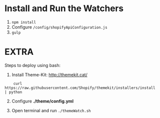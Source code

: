Install and Run the Watchers
============================

1. `npm install`
2. Configure `/config/shopifyApiConfiguration.js`
3. `gulp`


EXTRA
=====
Steps to deploy using bash:

1. Install Theme-Kit: http://themekit.cat/

```shell
    curl https://raw.githubusercontent.com/Shopify/themekit/installers/install | python
```
2. Configure **./theme/config.yml**

3. Open terminal and run `./themeWatch.sh`
